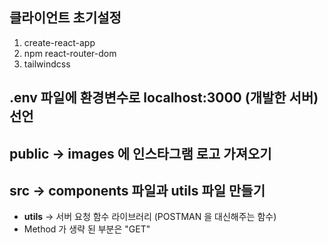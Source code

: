 ## 클라이언트 초기설정

1. create-react-app 
2. npm react-router-dom
3. tailwindcss 

## .env 파일에 환경변수로 localhost:3000 (개발한 서버) 선언

## public -> images 에 인스타그램 로고 가져오기

## src -> components 파일과 utils 파일 만들기
- **utils** -> 서버 요청 함수 라이브러리 (POSTMAN 을 대신해주는 함수)
- Method 가 생략 된 부분은 "GET" 